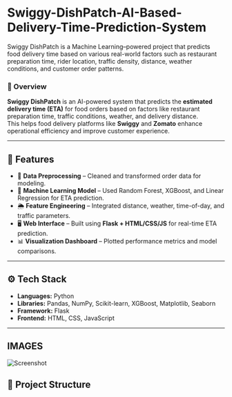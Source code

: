# Swiggy-DishPatch-AI-Based-Delivery-Time-Prediction-System
Swiggy DishPatch is a Machine Learning–powered project that predicts food delivery time based on various real-world factors such as restaurant preparation time, rider location, traffic density, distance, weather conditions, and customer order patterns.

### 📌 Overview
**Swiggy DishPatch** is an AI-powered system that predicts the **estimated delivery time (ETA)** for food orders based on factors like restaurant preparation time, traffic conditions, weather, and delivery distance.  
This helps food delivery platforms like **Swiggy** and **Zomato** enhance operational efficiency and improve customer experience.

---

## 🧠 Features
- 🧹 **Data Preprocessing** – Cleaned and transformed order data for modeling.  
- 🤖 **Machine Learning Model** – Used Random Forest, XGBoost, and Linear Regression for ETA prediction.  
- 🌦️ **Feature Engineering** – Integrated distance, weather, time-of-day, and traffic parameters.  
- 🖥️ **Web Interface** – Built using **Flask + HTML/CSS/JS** for real-time ETA prediction.  
- 📊 **Visualization Dashboard** – Plotted performance metrics and model comparisons.

---

## ⚙️ Tech Stack
- **Languages:** Python  
- **Libraries:** Pandas, NumPy, Scikit-learn, XGBoost, Matplotlib, Seaborn  
- **Framework:** Flask  
- **Frontend:** HTML, CSS, JavaScript  

---

## IMAGES
![Screenshot](images/Screenshot_2025-10-19_011305.png)






## 📁 Project Structure

